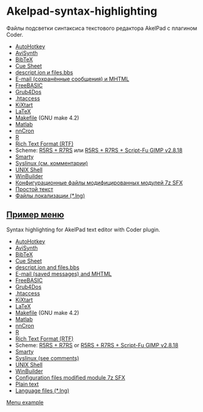 Akelpad-syntax-highlighting
===========================

Файлы подсветки синтаксиса текстового редактора AkelPad с плагином Coder.

* [AutoHotkey](ahk.coder "ahk.coder")
* [AviSynth](avs.coder "avs.coder")
* [BibTeX](bibtex.coder "bibtex.coder")
* [Cue Sheet](cue.coder "cue.coder")
* [descript.ion и files.bbs](_description.coder "_description.coder")
* [E-mail (сохранённые сообщения) и MHTML](msg.coder "msg.coder")
* [FreeBASIC](freebasic.coder "freebasic.coder")
* [Grub4Dos](grub4dos.coder "grub4dos.coder")
* [.htaccess](htaccess.coder "htaccess.coder")
* [KiXtart](kixtart.coder "kixtart.coder")
* [LaTeX](latex.coder "latex.coder")
* [Makefile](_makefile.coder "_makefile.coder") (GNU make 4.2)
* [Matlab](matlab.coder "matlab.coder")
* [nnCron](nncron.coder "nncron.coder")
* [R](R.coder "R.coder")
* [Rich Text Format (RTF)](rtf.coder "rtf.coder")
* Scheme: [R5RS + R7RS](scheme.coder "scheme.coder") или [R5RS + R7RS + Script-Fu GIMP v2.8.18](schemesfu.coder "schemefu.coder")
* [Smarty](smarty.coder "smarty.coder")
* [Syslinux (см. комментарии)](_syslinux.coder "_syslinux.coder")
* [UNIX Shell](sh.coder "sh.coder")
* [WinBuilder](winbuilder.coder "winbuilder.coder")
* [Конфигурационные файлы модифицированных модулей 7z SFX](7zsfxconfig.coder "7zsfxconfig.coder")
* [Простой текст](txt.coder "txt.coder")
* [Файлы локализации (*.lng)](lng.coder "lng.coder")

[Пример меню](MENU.md)
----------

Syntax highlighting for AkelPad text editor with Coder plugin.

* [AutoHotkey](ahk.coder "ahk.coder")
* [AviSynth](avs.coder "avs.coder")
* [BibTeX](bibtex.coder "bibtex.coder")
* [Cue Sheet](cue.coder "cue.coder")
* [descript.ion and files.bbs](_description.coder "_description.coder")
* [E-mail (saved messages) and MHTML](msg.coder "msg.coder")
* [FreeBASIC](freebasic.coder "freebasic.coder")
* [Grub4Dos](grub4dos.coder "grub4dos.coder")
* [.htaccess](htaccess.coder "htaccess.coder")
* [KiXtart](kixtart.coder "kixtart.coder")
* [LaTeX](latex.coder "latex.coder")
* [Makefile](_makefile.coder "_makefile.coder") (GNU make 4.2)
* [Matlab](matlab.coder "matlab.coder")
* [nnCron](nncron.coder "nncron.coder")
* [R](R.coder "R.coder")
* [Rich Text Format (RTF)](rtf.coder "rtf.coder")
* Scheme: [R5RS + R7RS](scheme.coder "scheme.coder") or [R5RS + R7RS + Script-Fu GIMP v2.8.18](schemefu.coder "schemefu.coder")
* [Smarty](smarty.coder "smarty.coder")
* [Syslinux (see comments)](_syslinux.coder "_syslinux.coder")
* [UNIX Shell](sh.coder "sh.coder")
* [WinBuilder](winbuilder.coder "winbuilder.coder")
* [Configuration files modified module 7z SFX](7zsfxconfig.coder "7zsfxconfig.coder")
* [Plain text](txt.coder "txt.coder")
* [Language files (*.lng)](lng.coder "lng.coder")

[Menu example](MENU.md)
